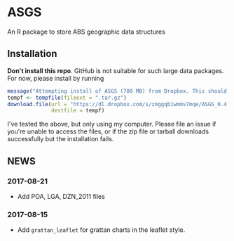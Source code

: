 # ASGS
An R package to store ABS geographic data structures

## Installation

**Don't install this repo**. GitHub is not suitable for such large data packages. For now, please install by running

```r
message("Attempting install of ASGS (700 MB) from Dropbox. This should take some minutes to download.")
tempf <- tempfile(fileext = ".tar.gz")
download.file(url = "https://dl.dropbox.com/s/zmggqb1wmmv7mqe/ASGS_0.4.0.tar.gz",
              destfile = tempf)
```

I've tested the above, but only using my computer. Please file an issue if you're unable to access the files, or if the zip file or tarball downloads successfully but the installation fails.

## NEWS

### 2017-08-21
- Add POA, LGA, DZN_2011 files

### 2017-08-15
- Add `grattan_leaflet` for grattan charts in the leaflet style.
